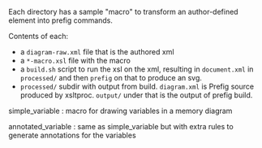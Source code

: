 Each directory has a sample "macro" to transform an author-defined element into prefig commands.

Contents of each:
* a `diagram-raw.xml` file that is the authored xml
* a `*-macro.xsl` file with the macro
* a `build.sh` script to run the xsl on the xml, resulting in `document.xml` in `processed/` and then `prefig` on that to produce an svg.
* `processed/` subdir with output from build. `diagram.xml` is Prefig source produced by xsltproc. `output/` under that is the output of prefig build.

simple_variable
: macro for drawing variables in a memory diagram

annotated_variable
: same as simple_variable but with extra rules to generate annotations for the variables
